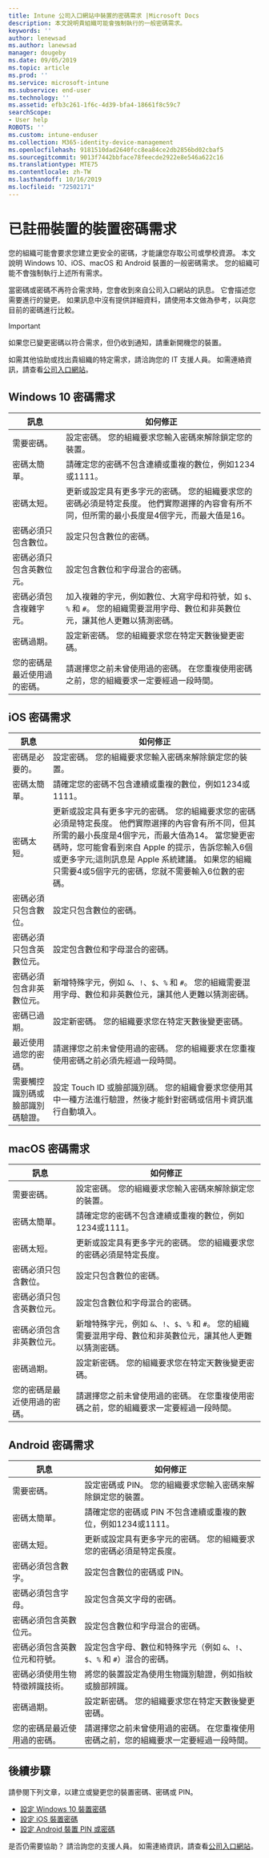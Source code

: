 ```yaml
---
title: Intune 公司入口網站中裝置的密碼需求 |Microsoft Docs
description: 本文說明貴組織可能會強制執行的一般密碼需求。
keywords: ''
author: lenewsad
ms.author: lanewsad
manager: dougeby
ms.date: 09/05/2019
ms.topic: article
ms.prod: ''
ms.service: microsoft-intune
ms.subservice: end-user
ms.technology: ''
ms.assetid: efb3c261-1f6c-4d39-bfa4-18661f8c59c7
searchScope:
- User help
ROBOTS: ''
ms.custom: intune-enduser
ms.collection: M365-identity-device-management
ms.openlocfilehash: 9181510dad2640fcc8ea84ce2db2856bd02cbaf5
ms.sourcegitcommit: 9013f7442bbface78feecde2922e8e546a622c16
ms.translationtype: MTE75
ms.contentlocale: zh-TW
ms.lasthandoff: 10/16/2019
ms.locfileid: "72502171"
---
```

# <a name="device-password-requirements-for-enrolled-devices"></a>已註冊裝置的裝置密碼需求

您的組織可能會要求您建立更安全的密碼，才能讓您存取公司或學校資源。 本文說明 Windows 10、iOS、macOS 和 Android 裝置的一般密碼需求。 您的組織可能不會強制執行上述所有需求。  


當密碼或密碼不再符合需求時，您會收到來自公司入口網站的訊息。 它會描述您需要進行的變更。 如果訊息中沒有提供詳細資料，請使用本文做為參考，以與您目前的密碼進行比較。  

> [!IMPORTANT]
> 如果您已變更密碼以符合需求，但仍收到通知，請重新開機您的裝置。  

如需其他協助或找出貴組織的特定需求，請洽詢您的 IT 支援人員。 如需連絡資訊，請查看[公司入口網站](https://go.microsoft.com/fwlink/?linkid=2010980)。  

## <a name="windows-10-password-requirements"></a>Windows 10 密碼需求

| 訊息 | 如何修正 |
|-----------------------------------------------------|------------------------------------------------------------------------------------------------------------------------------------------------------------------------------------------------------------------------------------------------------------------------------------------------------------------------------------------------------------|
| 需要密碼。 | 設定密碼。 您的組織要求您輸入密碼來解除鎖定您的裝置。 |
| 密碼太簡單。 |  請確定您的密碼不包含連續或重複的數位，例如1234或1111。 |
| 密碼太短。| 更新或設定具有更多字元的密碼。 您的組織要求您的密碼必須是特定長度。 他們實際選擇的內容會有所不同，但所需的最小長度是4個字元，而最大值是16。 |
| 密碼必須只包含數位。 | 設定只包含數位的密碼。|
| 密碼必須只包含英數位元。 | 設定包含數位和字母混合的密碼。|
| 密碼必須包含複雜字元。 | 加入複雜的字元，例如數位、大寫字母和符號，如 `$`、`%` 和 `#`。 您的組織需要混用字母、數位和非英數位元，讓其他人更難以猜測密碼。|  
| 密碼過期。 | 設定新密碼。 您的組織要求您在特定天數後變更密碼。 |
| 您的密碼是最近使用過的密碼。 | 請選擇您之前未曾使用過的密碼。 在您重複使用密碼之前，您的組織要求一定要經過一段時間。 |

## <a name="ios-passcode-requirements"></a>iOS 密碼需求

| 訊息 | 如何修正 |
|-----------------------------------------------------|------------------------------------------------------------------------------------------------------------------------------------------------------------------------------------------------------------------------------------------------------------------------------------------------------------------------------------------------------------|
| 密碼是必要的。| 設定密碼。 您的組織要求您輸入密碼來解除鎖定您的裝置。 |
| 密碼太簡單。 |  請確定您的密碼不包含連續或重複的數位，例如1234或1111。 |
| 密碼太短。 | 更新或設定具有更多字元的密碼。 您的組織要求您的密碼必須是特定長度。 他們實際選擇的內容會有所不同，但其所需的最小長度是4個字元，而最大值為14。 當您變更密碼時，您可能會看到來自 Apple 的提示，告訴您輸入6個或更多字元;這則訊息是 Apple 系統建議。 如果您的組織只需要4或5個字元的密碼，您就不需要輸入6位數的密碼。|  
| 密碼必須只包含數位。 | 設定只包含數位的密碼。|
| 密碼必須只包含英數位元。| 設定包含數位和字母混合的密碼。|
| 密碼必須包含非英數位元。 | 新增特殊字元，例如 `&`、`!`、`$`、`%` 和 `#`。 您的組織需要混用字母、數位和非英數位元，讓其他人更難以猜測密碼。|
| 密碼已過期。 | 設定新密碼。 您的組織要求您在特定天數後變更密碼。 |
| 最近使用過您的密碼。| 請選擇您之前未曾使用過的密碼。 您的組織要求在您重複使用密碼之前必須先經過一段時間。 |
|需要觸控識別碼或臉部識別碼驗證。 | 設定 Touch ID 或臉部識別碼。 您的組織會要求您使用其中一種方法進行驗證，然後才能針對密碼或信用卡資訊進行自動填入。 | 

## <a name="macos-password-requirements"></a>macOS 密碼需求
| 訊息 | 如何修正 |
|-----------------------------------------------------|------------------------------------------------------------------------------------------------------------------------------------------------------------------------------------------------------------------------------------------------------------------------------------------------------------------------------------------------------------|
| 需要密碼。 | 設定密碼。 您的組織要求您輸入密碼來解除鎖定您的裝置。 |
| 密碼太簡單。|  請確定您的密碼不包含連續或重複的數位，例如1234或1111。 |
| 密碼太短。 | 更新或設定具有更多字元的密碼。 您的組織要求您的密碼必須是特定長度。|
| 密碼必須只包含數位。 | 設定只包含數位的密碼。|
| 密碼必須只包含英數位元。 | 設定包含數位和字母混合的密碼。|
| 密碼必須包含非英數位元。 | 新增特殊字元，例如 `&`、`!`、`$`、`%` 和 `#`。 您的組織需要混用字母、數位和非英數位元，讓其他人更難以猜測密碼。|
| 密碼過期。 | 設定新密碼。 您的組織要求您在特定天數後變更密碼。 |
| 您的密碼是最近使用過的密碼。 | 請選擇您之前未曾使用過的密碼。 在您重複使用密碼之前，您的組織要求一定要經過一段時間。 |

## <a name="android-password-requirements"></a>Android 密碼需求
| 訊息 | 如何修正 |
|-----------------------------------------------------|------------------------------------------------------------------------------------------------------------------------------------------------------------------------------------------------------------------------------------------------------------------------------------------------------------------------------------------------------------|
| 需要密碼。 | 設定密碼或 PIN。 您的組織要求您輸入密碼來解除鎖定您的裝置。 |
| 密碼太簡單。 |  請確定您的密碼或 PIN 不包含連續或重複的數位，例如1234或1111。 |
| 密碼太短。 | 更新或設定具有更多字元的密碼。 您的組織要求您的密碼必須是特定長度。|
| 密碼必須包含數字。 | 設定包含數位的密碼或 PIN。|
| 密碼必須包含字母。 | 設定包含英文字母的密碼。|
| 密碼必須包含英數位元。 | 設定包含數位和字母混合的密碼。|
| 密碼必須包含英數位元和符號。 | 設定包含字母、數位和特殊字元（例如 `&`、`!`、`$`、`%` 和 `#`）混合的密碼。 |
| 密碼必須使用生物特徵辨識技術。| 將您的裝置設定為使用生物識別驗證，例如指紋或臉部辨識。
| 密碼過期。 | 設定新密碼。 您的組織要求您在特定天數後變更密碼。 |
| 您的密碼是最近使用過的密碼。 | 請選擇您之前未曾使用過的密碼。 在您重複使用密碼之前，您的組織要求一定要經過一段時間。 |

## <a name="next-steps"></a>後續步驟

請參閱下列文章，以建立或變更您的裝置密碼、密碼或 PIN。  

- [設定 Windows 10 裝置密碼](set-or-change-your-password-windows.md)  
- [設定 iOS 裝置密碼](set-or-change-your-passcode-ios.md)  
- [設定 Android 裝置 PIN 或密碼](set-your-pin-or-password-android.md)  

是否仍需要協助？ 請洽詢您的支援人員。 如需連絡資訊，請查看[公司入口網站](https://go.microsoft.com/fwlink/?linkid=2010980)。  


